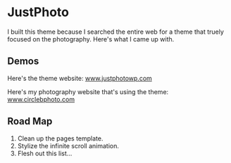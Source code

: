 # JustPhoto

I built this theme because I searched the entire web for a theme that truely focused on the photography. Here's what I came up with. 

Demos
---------------
Here's the theme website: www.justphotowp.com

Here's my photography website that's using the theme: www.circlebphoto.com


Road Map
---------------

1. Clean up the pages template.
2. Stylize the infinite scroll animation.
3. Flesh out this list...
